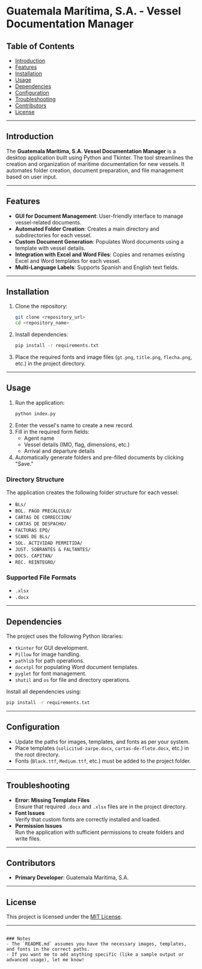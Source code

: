 
# Guatemala Marítima, S.A. - Vessel Documentation Manager

## Table of Contents
- [Introduction](#introduction)
- [Features](#features)
- [Installation](#installation)
- [Usage](#usage)
- [Dependencies](#dependencies)
- [Configuration](#configuration)
- [Troubleshooting](#troubleshooting)
- [Contributors](#contributors)
- [License](#license)

---

## Introduction
The **Guatemala Marítima, S.A. Vessel Documentation Manager** is a desktop application built using Python and Tkinter. The tool streamlines the creation and organization of maritime documentation for new vessels. It automates folder creation, document preparation, and file management based on user input.

---

## Features
- **GUI for Document Management**: User-friendly interface to manage vessel-related documents.
- **Automated Folder Creation**: Creates a main directory and subdirectories for each vessel.
- **Custom Document Generation**: Populates Word documents using a template with vessel details.
- **Integration with Excel and Word Files**: Copies and renames existing Excel and Word templates for each vessel.
- **Multi-Language Labels**: Supports Spanish and English text fields.

---

## Installation
1. Clone the repository:
   ```bash
   git clone <repository_url>
   cd <repository_name>
   ```
2. Install dependencies:
   ```bash
   pip install -r requirements.txt
   ```
3. Place the required fonts and image files (`gt.png`, `title.png`, `flecha.png`, etc.) in the project directory.

---

## Usage
1. Run the application:
   ```bash
   python index.py
   ```
2. Enter the vessel's name to create a new record.
3. Fill in the required form fields:
   - Agent name
   - Vessel details (IMO, flag, dimensions, etc.)
   - Arrival and departure details
4. Automatically generate folders and pre-filled documents by clicking "Save."

### Directory Structure
The application creates the following folder structure for each vessel:
- `BLs/`
- `BOL. PAGO PRECALCULO/`
- `CARTAS DE CORRECCION/`
- `CARTAS DE DESPACHO/`
- `FACTURAS EPQ/`
- `SCANS DE BLs/`
- `SOL. ACTIVIDAD PERMITIDA/`
- `JUST. SOBRANTES & FALTANTES/`
- `DOCS. CAPITAN/`
- `REC. REINTEGRO/`

### Supported File Formats
- `.xlsx`
- `.docx`

---

## Dependencies
The project uses the following Python libraries:
- `tkinter` for GUI development.
- `Pillow` for image handling.
- `pathlib` for path operations.
- `docxtpl` for populating Word document templates.
- `pyglet` for font management.
- `shutil` and `os` for file and directory operations.

Install all dependencies using:
```bash
pip install -r requirements.txt
```

---

## Configuration
- Update the paths for images, templates, and fonts as per your system.
- Place templates (`solicitud-zarpe.docx`, `cartas-de-flete.docx`, etc.) in the root directory.
- Fonts (`Black.ttf`, `Medium.ttf`, etc.) must be added to the project folder.

---

## Troubleshooting
- **Error: Missing Template Files**  
  Ensure that required `.docx` and `.xlsx` files are in the project directory.
- **Font Issues**  
  Verify that custom fonts are correctly installed and loaded.
- **Permission Issues**  
  Run the application with sufficient permissions to create folders and write files.

---

## Contributors
- **Primary Developer**: Guatemala Marítima, S.A.

---

## License
This project is licensed under the [MIT License](LICENSE).

---

```

### Notes
- The `README.md` assumes you have the necessary images, templates, and fonts in the correct paths.
- If you want me to add anything specific (like a sample output or advanced usage), let me know!